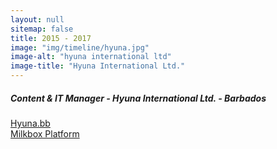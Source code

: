 ```yaml
---
layout: null
sitemap: false
title: 2015 - 2017
image: "img/timeline/hyuna.jpg"
image-alt: "hyuna international ltd"
image-title: "Hyuna International Ltd."
---
```

##### Content & IT Manager - Hyuna International Ltd. - Barbados
[Hyuna.bb](http://hyuna.bb)  
[Milkbox Platform](http://milkbox.com)